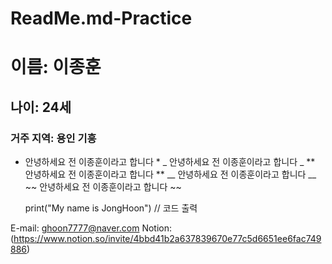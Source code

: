 # ReadMe.md-Practice

# 이름: 이종훈
## 나이: 24세
### 거주 지역: 용인 기흥 

* 안녕하세요 전 이종훈이라고 합니다 *
_ 안녕하세요 전 이종훈이라고 합니다 _
** 안녕하세요 전 이종훈이라고 합니다 **
__ 안녕하세요 전 이종훈이라고 합니다 __
~~ 안녕하세요 전 이종훈이라고 합니다 ~~

    print("My name is JongHoon")
    // 코드 출력

E-mail: <ghoon7777@naver.com>
Notion: (https://www.notion.so/invite/4bbd41b2a637839670e77c5d6651ee6fac749886)


